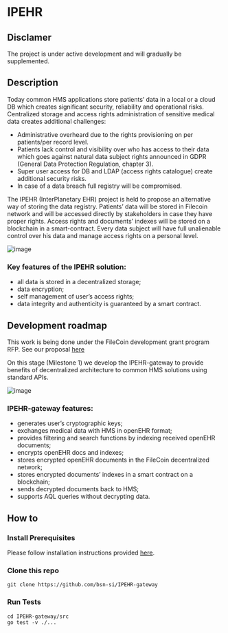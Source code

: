 # IPEHR
## Disclamer
The project is under active development and will gradually be supplemented.

## Description
Today common HMS applications store patients’ data in a local or a cloud DB which creates significant security, reliability and operational risks. Centralized storage and access rights administration of sensitive medical data creates additional challenges:
-	Administrative overheard due to the rights provisioning on per patients/per record level.
-	Patients lack control and visibility over who has access to their data which goes against natural data subject rights announced in GDPR (General Data Protection Regulation, chapter 3).
-	Super user access for DB and LDAP (access rights catalogue) create additional security risks.
-	In case of a data breach full registry will be compromised.

The IPEHR (InterPlanetary EHR) project is held to propose an alternative way of storing the data registry. Patients’ data will be stored in Filecoin network and will be accessed directly by stakeholders in case they have proper rights. Access rights and documents’ indexes will be stored on a blockchain in a smart-contract. Every data subject will have full unalienable control over his data and manage access rights on a personal level.

![image](https://user-images.githubusercontent.com/98888366/170699014-2ff3cec6-913b-4b4f-85f0-63899382ff24.png)

### Key features of the IPEHR solution:
- all data is stored in a decentralized storage;
- data encryption;
- self management of user’s access rights;
- data integrity and authenticity is guaranteed by a smart contract.

## Development roadmap
This work is being done under the FileCoin development grant program RFP. See our proposal [here](https://github.com/filecoin-project/devgrants/issues/418)

On this stage (Milestone 1) we develop the IPEHR-gateway to provide benefits of decentralized architecture to common HMS solutions using standard APIs.
 
![image](https://user-images.githubusercontent.com/98888366/170698968-56ee7efe-e882-4236-b170-e9680ea12135.png)

### IPEHR-gateway features:
- generates user’s cryptographic keys;
- exchanges medical data with HMS in openEHR format;
- provides filtering and search functions by indexing received openEHR documents;
- encrypts openEHR docs and indexes;
- stores encrypted openEHR documents in the FileCoin decentralized network;
- stores encrypted documents’ indexes in a smart contract on a blockchain;
- sends decrypted documents back to HMS;
- supports AQL queries without decrypting data.



## How to
### Install Prerequisites
Please follow installation instructions provided [here](https://go.dev/doc/install).

### Clone this repo
```
git clone https://github.com/bsn-si/IPEHR-gateway
```

### Run Tests
```
cd IPEHR-gateway/src
go test -v ./...
```
